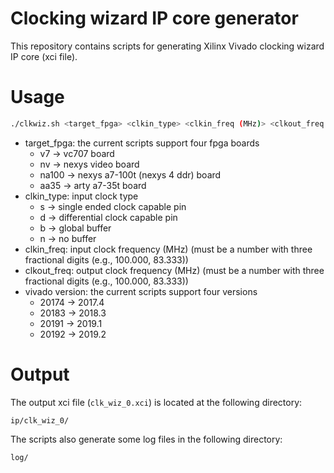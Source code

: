 # Clocking wizard IP core generator
This repository contains scripts for generating Xilinx Vivado clocking wizard IP core (xci file).

# Usage
```bash
./clkwiz.sh <target_fpga> <clkin_type> <clkin_freq (MHz)> <clkout_freq (MHz)> <vivado version (e.g., 20174, 20183, etc.)>
```
- target_fpga: the current scripts support four fpga boards
  - v7 &rarr; vc707 board
  - nv &rarr; nexys video board
  - na100 &rarr; nexys a7-100t (nexys 4 ddr) board
  - aa35 &rarr; arty a7-35t board
- clkin_type: input clock type
  - s &rarr; single ended clock capable pin
  - d &rarr; differential clock capable pin
  - b &rarr; global buffer
  - n &rarr; no buffer
- clkin_freq: input clock frequency (MHz) (must be a number with three fractional digits (e.g., 100.000, 83.333))
- clkout_freq: output clock frequency (MHz) (must be a number with three fractional digits (e.g., 100.000, 83.333))
- vivado version: the current scripts support four versions
  - 20174 &rarr; 2017.4
  - 20183 &rarr; 2018.3
  - 20191 &rarr; 2019.1
  - 20192 &rarr; 2019.2

# Output
The output xci file (```clk_wiz_0.xci```) is located at the following directory:
```
ip/clk_wiz_0/
```
The scripts also generate some log files in the following directory:
```
log/
```
